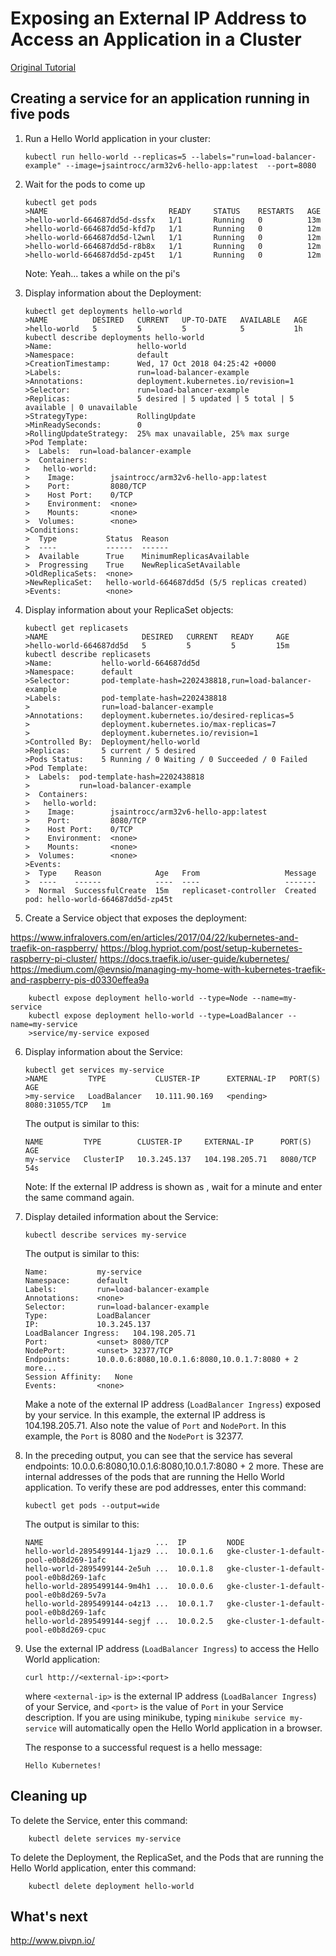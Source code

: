 # Exposing an External IP Address to Access an Application in a Cluster

[Original Tutorial](https://kubernetes.io/docs/tutorials/stateless-application/expose-external-ip-address/)

## Creating a service for an application running in five pods

1.  Run a Hello World application in your cluster:
    
        kubectl run hello-world --replicas=5 --labels="run=load-balancer-example" --image=jsaintrocc/arm32v6-hello-app:latest  --port=8080

2.  Wait for the pods to come up

        kubectl get pods
        >NAME                           READY     STATUS    RESTARTS   AGE
        >hello-world-664687dd5d-dssfx   1/1       Running   0          13m
        >hello-world-664687dd5d-kfd7p   1/1       Running   0          12m
        >hello-world-664687dd5d-l2wnl   1/1       Running   0          12m
        >hello-world-664687dd5d-r8b8x   1/1       Running   0          12m
        >hello-world-664687dd5d-zp45t   1/1       Running   0          12m

    Note: Yeah... takes a while on the pi's
    
3.  Display information about the Deployment:

        kubectl get deployments hello-world
        >NAME          DESIRED   CURRENT   UP-TO-DATE   AVAILABLE   AGE
        >hello-world   5         5         5            5           1h
        kubectl describe deployments hello-world
        >Name:                   hello-world
        >Namespace:              default
        >CreationTimestamp:      Wed, 17 Oct 2018 04:25:42 +0000
        >Labels:                 run=load-balancer-example
        >Annotations:            deployment.kubernetes.io/revision=1
        >Selector:               run=load-balancer-example
        >Replicas:               5 desired | 5 updated | 5 total | 5 available | 0 unavailable
        >StrategyType:           RollingUpdate
        >MinReadySeconds:        0
        >RollingUpdateStrategy:  25% max unavailable, 25% max surge
        >Pod Template:
        >  Labels:  run=load-balancer-example
        >  Containers:
        >   hello-world:
        >    Image:        jsaintrocc/arm32v6-hello-app:latest
        >    Port:         8080/TCP
        >    Host Port:    0/TCP
        >    Environment:  <none>
        >    Mounts:       <none>
        >  Volumes:        <none>
        >Conditions:
        >  Type           Status  Reason
        >  ----           ------  ------
        >  Available      True    MinimumReplicasAvailable
        >  Progressing    True    NewReplicaSetAvailable
        >OldReplicaSets:  <none>
        >NewReplicaSet:   hello-world-664687dd5d (5/5 replicas created)
        >Events:          <none>

4.  Display information about your ReplicaSet objects:

        kubectl get replicasets
        >NAME                     DESIRED   CURRENT   READY     AGE
        >hello-world-664687dd5d   5         5         5         15m
        kubectl describe replicasets
        >Name:           hello-world-664687dd5d
        >Namespace:      default
        >Selector:       pod-template-hash=2202438818,run=load-balancer-example
        >Labels:         pod-template-hash=2202438818
        >                run=load-balancer-example
        >Annotations:    deployment.kubernetes.io/desired-replicas=5
        >                deployment.kubernetes.io/max-replicas=7
        >                deployment.kubernetes.io/revision=1
        >Controlled By:  Deployment/hello-world
        >Replicas:       5 current / 5 desired
        >Pods Status:    5 Running / 0 Waiting / 0 Succeeded / 0 Failed
        >Pod Template:
        >  Labels:  pod-template-hash=2202438818
        >           run=load-balancer-example
        >  Containers:
        >   hello-world:
        >    Image:        jsaintrocc/arm32v6-hello-app:latest
        >    Port:         8080/TCP
        >    Host Port:    0/TCP
        >    Environment:  <none>
        >    Mounts:       <none>
        >  Volumes:        <none>
        >Events:
        >  Type    Reason            Age   From                   Message
        >  ----    ------            ----  ----                   -------
        >  Normal  SuccessfulCreate  15m   replicaset-controller  Created pod: hello-world-664687dd5d-zp45t
    
5.  Create a Service object that exposes the deployment:

https://www.infralovers.com/en/articles/2017/04/22/kubernetes-and-traefik-on-raspberry/
https://blog.hypriot.com/post/setup-kubernetes-raspberry-pi-cluster/
https://docs.traefik.io/user-guide/kubernetes/
https://medium.com/@evnsio/managing-my-home-with-kubernetes-traefik-and-raspberry-pis-d0330effea9a

        kubectl expose deployment hello-world --type=Node --name=my-service
        kubectl expose deployment hello-world --type=LoadBalancer --name=my-service
        >service/my-service exposed 

6.  Display information about the Service:

        kubectl get services my-service
        >NAME         TYPE           CLUSTER-IP      EXTERNAL-IP   PORT(S)          AGE
        >my-service   LoadBalancer   10.111.90.169   <pending>     8080:31055/TCP   1m
    
    The output is similar to this:
    
    ```
    NAME         TYPE        CLUSTER-IP     EXTERNAL-IP      PORT(S)    AGE
    my-service   ClusterIP   10.3.245.137   104.198.205.71   8080/TCP   54s
    
    ```
    
    Note: If the external IP address is shown as <pending>, wait for a minute and enter the same command again.
    
7.  Display detailed information about the Service:
    
    ```
    kubectl describe services my-service
    
    ```
    
    The output is similar to this:
    
    ```
    Name:           my-service
    Namespace:      default
    Labels:         run=load-balancer-example
    Annotations:    <none>
    Selector:       run=load-balancer-example
    Type:           LoadBalancer
    IP:             10.3.245.137
    LoadBalancer Ingress:   104.198.205.71
    Port:           <unset> 8080/TCP
    NodePort:       <unset> 32377/TCP
    Endpoints:      10.0.0.6:8080,10.0.1.6:8080,10.0.1.7:8080 + 2 more...
    Session Affinity:   None
    Events:         <none>
    
    ```
    
    Make a note of the external IP address (`LoadBalancer Ingress`) exposed by your service. In this example, the external IP address is 104.198.205.71. Also note the value of  `Port`  and  `NodePort`. In this example, the  `Port`  is 8080 and the  `NodePort`  is 32377.
    
8.  In the preceding output, you can see that the service has several endpoints: 10.0.0.6:8080,10.0.1.6:8080,10.0.1.7:8080 + 2 more. These are internal addresses of the pods that are running the Hello World application. To verify these are pod addresses, enter this command:
    
    ```
    kubectl get pods --output=wide
    
    ```
    
    The output is similar to this:
    
    ```
    NAME                         ...  IP         NODE
    hello-world-2895499144-1jaz9 ...  10.0.1.6   gke-cluster-1-default-pool-e0b8d269-1afc
    hello-world-2895499144-2e5uh ...  10.0.1.8   gke-cluster-1-default-pool-e0b8d269-1afc
    hello-world-2895499144-9m4h1 ...  10.0.0.6   gke-cluster-1-default-pool-e0b8d269-5v7a
    hello-world-2895499144-o4z13 ...  10.0.1.7   gke-cluster-1-default-pool-e0b8d269-1afc
    hello-world-2895499144-segjf ...  10.0.2.5   gke-cluster-1-default-pool-e0b8d269-cpuc
    
    ```
    
9.  Use the external IP address (`LoadBalancer Ingress`) to access the Hello World application:
    
    ```
    curl http://<external-ip>:<port>
    
    ```
    
    where  `<external-ip>`  is the external IP address (`LoadBalancer Ingress`) of your Service, and  `<port>`  is the value of  `Port`  in your Service description. If you are using minikube, typing  `minikube service my-service`  will automatically open the Hello World application in a browser.
    
    The response to a successful request is a hello message:
    
    ```
    Hello Kubernetes!
    
    ```
    

## Cleaning up[](https://kubernetes.io/docs/tutorials/stateless-application/expose-external-ip-address/#cleaning-up)

To delete the Service, enter this command:

```
    kubectl delete services my-service

```

To delete the Deployment, the ReplicaSet, and the Pods that are running the Hello World application, enter this command:

```
    kubectl delete deployment hello-world

```

## What's next
http://www.pivpn.io/
<!--stackedit_data:
eyJoaXN0b3J5IjpbMTIxMzg5MTk3LDEzNTAxNTM4NjgsLTE3OT
A3MDUyOTEsMjE2MTUzNzYwLDkyOTQ2NjE5LDg5NTcyNjg0NCwt
MTEwMTQ2MzI1MywxNTI4MTczMDQ0LDIwMTYxNDg5MjYsODg1OD
U2Njk3LC0xNTYxMDg4MTMxXX0=
-->